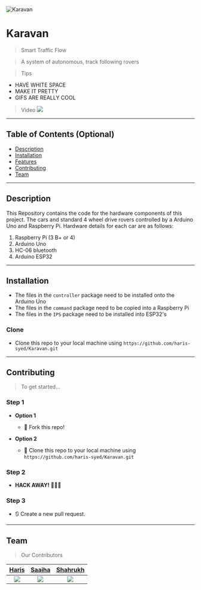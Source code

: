 <img src="https://i.imgur.com/ecSTFupm.png" title="KAravan" alt="Karavan">

<!-- [![FVCproductions](https://avatars1.githubusercontent.com/u/4284691?v=3&s=200)](http://fvcproductions.com) -->

# Karavan

> Smart Traffic Flow

> A system of autonomous, track following rovers

> Tips

- HAVE WHITE SPACE
- MAKE IT PRETTY
- GIFS ARE REALLY COOL

> Video
![](https://i.imgur.com/7wVigpv.gif)

---

## Table of Contents (Optional)
- [Description](#description)
- [Installation](#installation)
- [Features](#features)
- [Contributing](#contributing)
- [Team](#team)


---
## Description
This Repository contains the code for the hardware components of this project. The cars and standard 4 wheel drive rovers controlled by a Arduino Uno and Raspberry Pi.
Hardware details for each car are as follows:
1. Raspberry Pi (3 B+ or 4)
2. Arduino Uno
3. HC-06 bluetooth
4. Arduino ESP32
---

## Installation

- The files in the `controller` package need to be installed onto the Arduino Uno
- The files in the `command` package need to be copied into a Raspberry Pi
- The files in the `IPS` package need to be installed into ESP32's

### Clone

- Clone this repo to your local machine using `https://github.com/haris-syed/Karavan.git`

---

## Contributing

> To get started...

### Step 1

- **Option 1**
    - 🍴 Fork this repo!

- **Option 2**
    - 👯 Clone this repo to your local machine using `https://github.com/haris-syed/Karavan.git`

### Step 2

- **HACK AWAY!** 🔨🔨🔨

### Step 3

- 🔃 Create a new pull request.

---

## Team

> Our Contributors

| <a href="https://github.com/haris-syed" target="_blank">**Haris**</a> | <a href="https://github.com/saaiha" target="_blank">**Saaiha**</a> | <a href="https://github.com/Shahrukhx04" target="_blank">**Shahrukh**</a> |
| :---: |:---:| :---:|
| [![](https://avatars1.githubusercontent.com/u/40659720?v=3&s=200)](https://github.com/haris-syed)    | [![](https://avatars1.githubusercontent.com/u/55662499?v=3&s=200)](https://github.com/saaiha) | [![](https://avatars3.githubusercontent.com/u/23401460?v=3&s=200)](https://github.com/Shahrukhx04)  |

